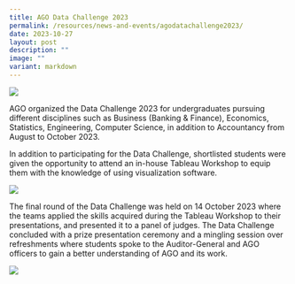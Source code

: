 ```yaml
---
title: AGO Data Challenge 2023
permalink: /resources/news-and-events/agodatachallenge2023/
date: 2023-10-27
layout: post
description: ""
image: ""
variant: markdown
---
```

![](/images/News%20&%20Events%20Photos/group%20photo.jpg)

AGO organized the Data Challenge 2023 for undergraduates pursuing different disciplines such as Business (Banking & Finance), Economics, Statistics, Engineering, Computer Science, in addition to Accountancy from August to October 2023.

In addition to participating for the Data Challenge, shortlisted students were given the opportunity to attend an in-house Tableau Workshop to equip them with the knowledge of using visualization software.

![](/images/News%20&%20Events%20Photos/2023/tableau%20workshop.jpg)


The final round of the Data Challenge was held on 14 October 2023 where the teams applied the skills acquired during the Tableau Workshop to their presentations, and presented it to a panel of judges. The Data Challenge concluded with a prize presentation ceremony and a mingling session over refreshments where students spoke to the Auditor-General and AGO officers to gain a better understanding of AGO and its work.

![](/images/News%20&%20Events%20Photos/2023/mingling%20photo.jpg)